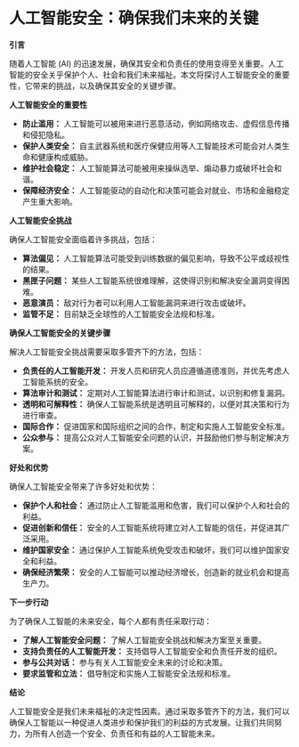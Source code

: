 # 人工智能安全：确保我们未来的关键

**引言**

随着人工智能 (AI) 的迅速发展，确保其安全和负责任的使用变得至关重要。人工智能的安全关乎保护个人、社会和我们未来福祉。本文将探讨人工智能安全的重要性，它带来的挑战，以及确保其安全的关键步骤。

**人工智能安全的重要性**

* **防止滥用：** 人工智能可以被用来进行恶意活动，例如网络攻击、虚假信息传播和侵犯隐私。
* **保护人类安全：** 自主武器系统和医疗保健应用等人工智能技术可能会对人类生命和健康构成威胁。
* **维护社会稳定：** 人工智能算法可能被用来操纵选举、煽动暴力或破坏社会和谐。
* **保障经济安全：** 人工智能驱动的自动化和决策可能会对就业、市场和金融稳定产生重大影响。

**人工智能安全挑战**

确保人工智能安全面临着许多挑战，包括：

* **算法偏见：** 人工智能算法可能受到训练数据的偏见影响，导致不公平或歧视性的结果。
* **黑匣子问题：** 某些人工智能系统很难理解，这使得识别和解决安全漏洞变得困难。
* **恶意演员：** 敌对行为者可以利用人工智能漏洞来进行攻击或破坏。
* **监管不足：** 目前缺乏全球性的人工智能安全法规和标准。

**确保人工智能安全的关键步骤**

解决人工智能安全挑战需要采取多管齐下的方法，包括：

* **负责任的人工智能开发：** 开发人员和研究人员应遵循道德准则，并优先考虑人工智能系统的安全。
* **算法审计和测试：** 定期对人工智能算法进行审计和测试，以识别和修复漏洞。
* **透明和可解释性：** 确保人工智能系统是透明且可解释的，以便对其决策和行为进行审查。
* **国际合作：** 促进国家和国际组织之间的合作，制定和实施人工智能安全标准。
* **公众参与：** 提高公众对人工智能安全问题的认识，并鼓励他们参与制定解决方案。

**好处和优势**

确保人工智能安全带来了许多好处和优势：

* **保护个人和社会：** 通过防止人工智能滥用和危害，我们可以保护个人和社会的利益。
* **促进创新和信任：** 安全的人工智能系统将建立对人工智能的信任，并促进其广泛采用。
* **维护国家安全：** 通过保护人工智能系统免受攻击和破坏，我们可以维护国家安全和利益。
* **确保经济繁荣：** 安全的人工智能可以推动经济增长，创造新的就业机会和提高生产力。

**下一步行动**

为了确保人工智能的未来安全，每个人都有责任采取行动：

* **了解人工智能安全问题：** 了解人工智能安全挑战和解决方案至关重要。
* **支持负责任的人工智能开发：** 支持倡导人工智能安全和负责任开发的组织。
* **参与公共对话：** 参与有关人工智能安全未来的讨论和决策。
* **要求监管和立法：** 倡导制定和实施人工智能安全法规和标准。

**结论**

人工智能安全是我们未来福祉的决定性因素。通过采取多管齐下的方法，我们可以确保人工智能以一种促进人类进步和保护我们的利益的方式发展。让我们共同努力，为所有人创造一个安全、负责任和有益的人工智能未来。
